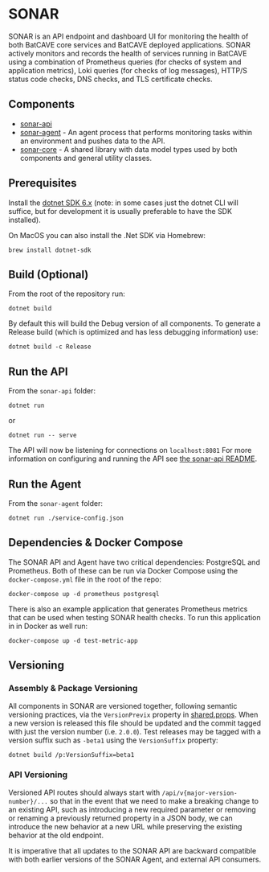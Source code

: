 # SONAR

SONAR is an API endpoint and dashboard UI for monitoring the health of both BatCAVE core services and BatCAVE deployed applications. SONAR actively monitors and records the health of services running in BatCAVE using a combination of Prometheus queries (for checks of system and application metrics), Loki queries (for checks of log messages), HTTP/S status code checks, DNS checks, and TLS certificate checks.

## Components

 * [sonar-api](sonar-api/)
 * [sonar-agent](sonar-agent/) - An agent process that performs monitoring tasks within an environment and pushes data to the API.
 * [sonar-core](sonar-core/) - A shared library with data model types used by both components and general utility classes.

## Prerequisites

Install the [dotnet SDK 6.x](https://dotnet.microsoft.com/en-us/download) (note: in some cases just the dotnet CLI will suffice, but for development it is usually preferable to have the SDK installed).

On MacOS you can also install the .Net SDK via Homebrew:

```
brew install dotnet-sdk
```

## Build (Optional)

From the root of the repository run:

```
dotnet build
```

By default this will build the Debug version of all components. To generate a Release build (which is optimized and has less debugging information) use:

```
dotnet build -c Release
```

## Run the API

From the `sonar-api` folder:

```
dotnet run
```

or

```
dotnet run -- serve
```

The API will now be listening for connections on `localhost:8081`
For more information on configuring and running the API see [the sonar-api README](sonar-api/README.md).

## Run the Agent

From the `sonar-agent` folder:

```
dotnet run ./service-config.json
```

## Dependencies & Docker Compose

The SONAR API and Agent have two critical dependencies: PostgreSQL and Prometheus. Both of these can be run via Docker Compose using the `docker-compose.yml` file in the root of the repo:

```
docker-compose up -d prometheus postgresql
```

There is also an example application that generates Prometheus metrics that can be used when testing SONAR health checks. To run this application in in Docker as well run:

```
docker-compose up -d test-metric-app
```

## Versioning

### Assembly & Package Versioning

All components in SONAR are versioned together, following semantic versioning practices, via the `VersionPrevix` property in [shared.props](shared.props). When a new version is released this file should be updated and the commit tagged with just the version number (i.e. `2.0.0`). Test releases may be tagged with a version suffix such as `-beta1` using the `VersionSuffix` property:

```
dotnet build /p:VersionSuffix=beta1
```

### API Versioning

Versioned API routes should always start with `/api/v{major-version-number}/...` so that in the event that we need to make a breaking change to an existing API, such as introducing a new required parameter or removing or renaming a previously returned property in a JSON body, we can introduce the new behavior at a new URL while preserving the existing behavior at the old endpoint.

It is imperative that all updates to the SONAR API are backward compatible with both earlier versions of the SONAR Agent, and external API consumers.
